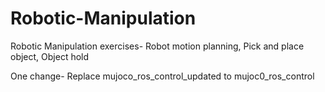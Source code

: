 # Robotic-Manipulation
Robotic Manipulation exercises- Robot motion planning, Pick and place object, Object hold

One change- Replace mujoco_ros_control_updated to mujoc0_ros_control
